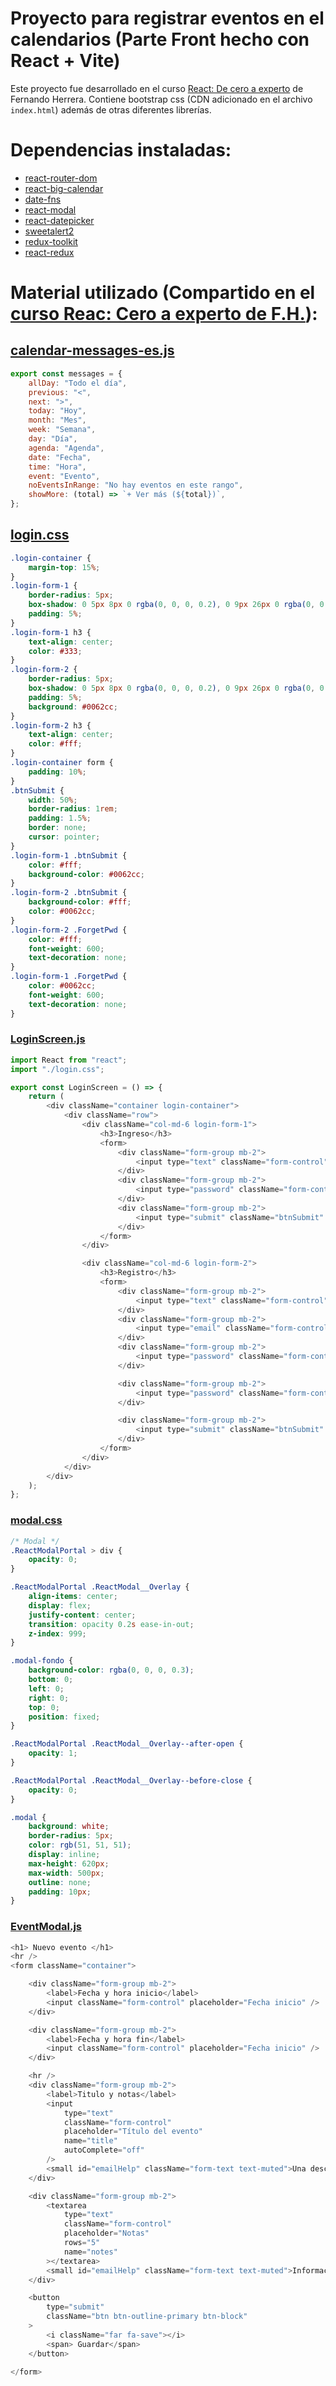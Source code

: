 # Proyecto para registrar eventos en el calendarios (Parte Front hecho con React + Vite)

Este proyecto fue desarrollado en el curso [React: De cero a experto](https://www.udemy.com/course/react-cero-experto) de Fernando Herrera. Contiene bootstrap css (CDN adicionado en el archivo `index.html`) además de otras diferentes librerías.

# Dependencias instaladas:

-   [react-router-dom](https://reactrouter.com/en/main)
-   [react-big-calendar](https://www.npmjs.com/package/react-big-calendar)
-   [date-fns](https://www.npmjs.com/package/date-fns)
-   [react-modal](https://www.npmjs.com/package/react-modal)
-   [react-datepicker](https://www.npmjs.com/package/react-datepicker)
-   [sweetalert2](https://www.npmjs.com/package/sweetalert2)
-   [redux-toolkit](https://redux-toolkit.js.org)
-   [react-redux](https://react-redux.js.org)

# Material utilizado (Compartido en el [curso Reac: Cero a experto de F.H.](https://www.udemy.com/course/react-cero-experto)):

## [calendar-messages-es.js](https://gist.github.com/Klerith/1658fc368898dd673fc5a9a01ccb12ff#file-calendar-messages-es-js)

```js
export const messages = {
    allDay: "Todo el día",
    previous: "<",
    next: ">",
    today: "Hoy",
    month: "Mes",
    week: "Semana",
    day: "Día",
    agenda: "Agenda",
    date: "Fecha",
    time: "Hora",
    event: "Evento",
    noEventsInRange: "No hay eventos en este rango",
    showMore: (total) => `+ Ver más (${total})`,
};
```

## [login.css](https://gist.github.com/Klerith/74a0c4426599f3bc25b7f4e8d95b6a7f#file-login-css)

```css
.login-container {
    margin-top: 15%;
}
.login-form-1 {
    border-radius: 5px;
    box-shadow: 0 5px 8px 0 rgba(0, 0, 0, 0.2), 0 9px 26px 0 rgba(0, 0, 0, 0.19);
    padding: 5%;
}
.login-form-1 h3 {
    text-align: center;
    color: #333;
}
.login-form-2 {
    border-radius: 5px;
    box-shadow: 0 5px 8px 0 rgba(0, 0, 0, 0.2), 0 9px 26px 0 rgba(0, 0, 0, 0.19);
    padding: 5%;
    background: #0062cc;
}
.login-form-2 h3 {
    text-align: center;
    color: #fff;
}
.login-container form {
    padding: 10%;
}
.btnSubmit {
    width: 50%;
    border-radius: 1rem;
    padding: 1.5%;
    border: none;
    cursor: pointer;
}
.login-form-1 .btnSubmit {
    color: #fff;
    background-color: #0062cc;
}
.login-form-2 .btnSubmit {
    background-color: #fff;
    color: #0062cc;
}
.login-form-2 .ForgetPwd {
    color: #fff;
    font-weight: 600;
    text-decoration: none;
}
.login-form-1 .ForgetPwd {
    color: #0062cc;
    font-weight: 600;
    text-decoration: none;
}
```

### [LoginScreen.js](https://gist.github.com/Klerith/74a0c4426599f3bc25b7f4e8d95b6a7f#file-loginscreen-js)

```js
import React from "react";
import "./login.css";

export const LoginScreen = () => {
    return (
        <div className="container login-container">
            <div className="row">
                <div className="col-md-6 login-form-1">
                    <h3>Ingreso</h3>
                    <form>
                        <div className="form-group mb-2">
                            <input type="text" className="form-control" placeholder="Correo" />
                        </div>
                        <div className="form-group mb-2">
                            <input type="password" className="form-control" placeholder="Contraseña" />
                        </div>
                        <div className="form-group mb-2">
                            <input type="submit" className="btnSubmit" value="Login" />
                        </div>
                    </form>
                </div>

                <div className="col-md-6 login-form-2">
                    <h3>Registro</h3>
                    <form>
                        <div className="form-group mb-2">
                            <input type="text" className="form-control" placeholder="Nombre" />
                        </div>
                        <div className="form-group mb-2">
                            <input type="email" className="form-control" placeholder="Correo" />
                        </div>
                        <div className="form-group mb-2">
                            <input type="password" className="form-control" placeholder="Contraseña" />
                        </div>

                        <div className="form-group mb-2">
                            <input type="password" className="form-control" placeholder="Repita la contraseña" />
                        </div>

                        <div className="form-group mb-2">
                            <input type="submit" className="btnSubmit" value="Crear cuenta" />
                        </div>
                    </form>
                </div>
            </div>
        </div>
    );
};
```

### [modal.css](https://gist.github.com/Klerith/5f490092ce9bd5775cb1d91162be0cea#file-modal-css)

```css
/* Modal */
.ReactModalPortal > div {
    opacity: 0;
}

.ReactModalPortal .ReactModal__Overlay {
    align-items: center;
    display: flex;
    justify-content: center;
    transition: opacity 0.2s ease-in-out;
    z-index: 999;
}

.modal-fondo {
    background-color: rgba(0, 0, 0, 0.3);
    bottom: 0;
    left: 0;
    right: 0;
    top: 0;
    position: fixed;
}

.ReactModalPortal .ReactModal__Overlay--after-open {
    opacity: 1;
}

.ReactModalPortal .ReactModal__Overlay--before-close {
    opacity: 0;
}

.modal {
    background: white;
    border-radius: 5px;
    color: rgb(51, 51, 51);
    display: inline;
    max-height: 620px;
    max-width: 500px;
    outline: none;
    padding: 10px;
}
```

### [EventModal.js](https://gist.github.com/Klerith/8c9b2178830045b3f5126422bd0223e1#file-eventmodal-js)

```js
<h1> Nuevo evento </h1>
<hr />
<form className="container">

    <div className="form-group mb-2">
        <label>Fecha y hora inicio</label>
        <input className="form-control" placeholder="Fecha inicio" />
    </div>

    <div className="form-group mb-2">
        <label>Fecha y hora fin</label>
        <input className="form-control" placeholder="Fecha inicio" />
    </div>

    <hr />
    <div className="form-group mb-2">
        <label>Titulo y notas</label>
        <input
            type="text"
            className="form-control"
            placeholder="Título del evento"
            name="title"
            autoComplete="off"
        />
        <small id="emailHelp" className="form-text text-muted">Una descripción corta</small>
    </div>

    <div className="form-group mb-2">
        <textarea
            type="text"
            className="form-control"
            placeholder="Notas"
            rows="5"
            name="notes"
        ></textarea>
        <small id="emailHelp" className="form-text text-muted">Información adicional</small>
    </div>

    <button
        type="submit"
        className="btn btn-outline-primary btn-block"
    >
        <i className="far fa-save"></i>
        <span> Guardar</span>
    </button>

</form>
```
